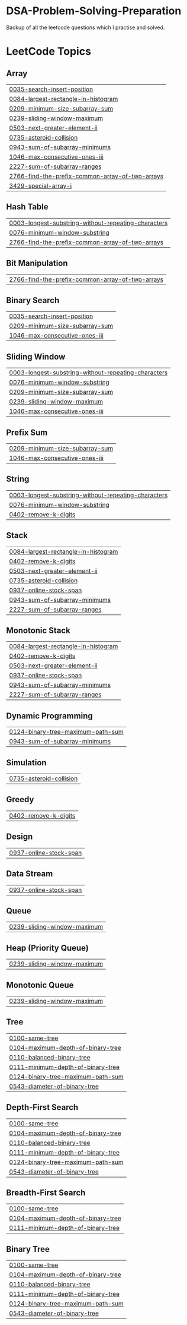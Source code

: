 # DSA-Problem-Solving-Preparation
Backup of all the leetcode questions which I practise and solved.

<!---LeetCode Topics Start-->
# LeetCode Topics
## Array
|  |
| ------- |
| [0035-search-insert-position](https://github.com/MaheshJain0601/DSA-Problem-Solving-Preparation/tree/master/0035-search-insert-position) |
| [0084-largest-rectangle-in-histogram](https://github.com/MaheshJain0601/DSA-Problem-Solving-Preparation/tree/master/0084-largest-rectangle-in-histogram) |
| [0209-minimum-size-subarray-sum](https://github.com/MaheshJain0601/DSA-Problem-Solving-Preparation/tree/master/0209-minimum-size-subarray-sum) |
| [0239-sliding-window-maximum](https://github.com/MaheshJain0601/DSA-Problem-Solving-Preparation/tree/master/0239-sliding-window-maximum) |
| [0503-next-greater-element-ii](https://github.com/MaheshJain0601/DSA-Problem-Solving-Preparation/tree/master/0503-next-greater-element-ii) |
| [0735-asteroid-collision](https://github.com/MaheshJain0601/DSA-Problem-Solving-Preparation/tree/master/0735-asteroid-collision) |
| [0943-sum-of-subarray-minimums](https://github.com/MaheshJain0601/DSA-Problem-Solving-Preparation/tree/master/0943-sum-of-subarray-minimums) |
| [1046-max-consecutive-ones-iii](https://github.com/MaheshJain0601/DSA-Problem-Solving-Preparation/tree/master/1046-max-consecutive-ones-iii) |
| [2227-sum-of-subarray-ranges](https://github.com/MaheshJain0601/DSA-Problem-Solving-Preparation/tree/master/2227-sum-of-subarray-ranges) |
| [2766-find-the-prefix-common-array-of-two-arrays](https://github.com/MaheshJain0601/DSA-Problem-Solving-Preparation/tree/master/2766-find-the-prefix-common-array-of-two-arrays) |
| [3429-special-array-i](https://github.com/MaheshJain0601/DSA-Problem-Solving-Preparation/tree/master/3429-special-array-i) |
## Hash Table
|  |
| ------- |
| [0003-longest-substring-without-repeating-characters](https://github.com/MaheshJain0601/DSA-Problem-Solving-Preparation/tree/master/0003-longest-substring-without-repeating-characters) |
| [0076-minimum-window-substring](https://github.com/MaheshJain0601/DSA-Problem-Solving-Preparation/tree/master/0076-minimum-window-substring) |
| [2766-find-the-prefix-common-array-of-two-arrays](https://github.com/MaheshJain0601/DSA-Problem-Solving-Preparation/tree/master/2766-find-the-prefix-common-array-of-two-arrays) |
## Bit Manipulation
|  |
| ------- |
| [2766-find-the-prefix-common-array-of-two-arrays](https://github.com/MaheshJain0601/DSA-Problem-Solving-Preparation/tree/master/2766-find-the-prefix-common-array-of-two-arrays) |
## Binary Search
|  |
| ------- |
| [0035-search-insert-position](https://github.com/MaheshJain0601/DSA-Problem-Solving-Preparation/tree/master/0035-search-insert-position) |
| [0209-minimum-size-subarray-sum](https://github.com/MaheshJain0601/DSA-Problem-Solving-Preparation/tree/master/0209-minimum-size-subarray-sum) |
| [1046-max-consecutive-ones-iii](https://github.com/MaheshJain0601/DSA-Problem-Solving-Preparation/tree/master/1046-max-consecutive-ones-iii) |
## Sliding Window
|  |
| ------- |
| [0003-longest-substring-without-repeating-characters](https://github.com/MaheshJain0601/DSA-Problem-Solving-Preparation/tree/master/0003-longest-substring-without-repeating-characters) |
| [0076-minimum-window-substring](https://github.com/MaheshJain0601/DSA-Problem-Solving-Preparation/tree/master/0076-minimum-window-substring) |
| [0209-minimum-size-subarray-sum](https://github.com/MaheshJain0601/DSA-Problem-Solving-Preparation/tree/master/0209-minimum-size-subarray-sum) |
| [0239-sliding-window-maximum](https://github.com/MaheshJain0601/DSA-Problem-Solving-Preparation/tree/master/0239-sliding-window-maximum) |
| [1046-max-consecutive-ones-iii](https://github.com/MaheshJain0601/DSA-Problem-Solving-Preparation/tree/master/1046-max-consecutive-ones-iii) |
## Prefix Sum
|  |
| ------- |
| [0209-minimum-size-subarray-sum](https://github.com/MaheshJain0601/DSA-Problem-Solving-Preparation/tree/master/0209-minimum-size-subarray-sum) |
| [1046-max-consecutive-ones-iii](https://github.com/MaheshJain0601/DSA-Problem-Solving-Preparation/tree/master/1046-max-consecutive-ones-iii) |
## String
|  |
| ------- |
| [0003-longest-substring-without-repeating-characters](https://github.com/MaheshJain0601/DSA-Problem-Solving-Preparation/tree/master/0003-longest-substring-without-repeating-characters) |
| [0076-minimum-window-substring](https://github.com/MaheshJain0601/DSA-Problem-Solving-Preparation/tree/master/0076-minimum-window-substring) |
| [0402-remove-k-digits](https://github.com/MaheshJain0601/DSA-Problem-Solving-Preparation/tree/master/0402-remove-k-digits) |
## Stack
|  |
| ------- |
| [0084-largest-rectangle-in-histogram](https://github.com/MaheshJain0601/DSA-Problem-Solving-Preparation/tree/master/0084-largest-rectangle-in-histogram) |
| [0402-remove-k-digits](https://github.com/MaheshJain0601/DSA-Problem-Solving-Preparation/tree/master/0402-remove-k-digits) |
| [0503-next-greater-element-ii](https://github.com/MaheshJain0601/DSA-Problem-Solving-Preparation/tree/master/0503-next-greater-element-ii) |
| [0735-asteroid-collision](https://github.com/MaheshJain0601/DSA-Problem-Solving-Preparation/tree/master/0735-asteroid-collision) |
| [0937-online-stock-span](https://github.com/MaheshJain0601/DSA-Problem-Solving-Preparation/tree/master/0937-online-stock-span) |
| [0943-sum-of-subarray-minimums](https://github.com/MaheshJain0601/DSA-Problem-Solving-Preparation/tree/master/0943-sum-of-subarray-minimums) |
| [2227-sum-of-subarray-ranges](https://github.com/MaheshJain0601/DSA-Problem-Solving-Preparation/tree/master/2227-sum-of-subarray-ranges) |
## Monotonic Stack
|  |
| ------- |
| [0084-largest-rectangle-in-histogram](https://github.com/MaheshJain0601/DSA-Problem-Solving-Preparation/tree/master/0084-largest-rectangle-in-histogram) |
| [0402-remove-k-digits](https://github.com/MaheshJain0601/DSA-Problem-Solving-Preparation/tree/master/0402-remove-k-digits) |
| [0503-next-greater-element-ii](https://github.com/MaheshJain0601/DSA-Problem-Solving-Preparation/tree/master/0503-next-greater-element-ii) |
| [0937-online-stock-span](https://github.com/MaheshJain0601/DSA-Problem-Solving-Preparation/tree/master/0937-online-stock-span) |
| [0943-sum-of-subarray-minimums](https://github.com/MaheshJain0601/DSA-Problem-Solving-Preparation/tree/master/0943-sum-of-subarray-minimums) |
| [2227-sum-of-subarray-ranges](https://github.com/MaheshJain0601/DSA-Problem-Solving-Preparation/tree/master/2227-sum-of-subarray-ranges) |
## Dynamic Programming
|  |
| ------- |
| [0124-binary-tree-maximum-path-sum](https://github.com/MaheshJain0601/DSA-Problem-Solving-Preparation/tree/master/0124-binary-tree-maximum-path-sum) |
| [0943-sum-of-subarray-minimums](https://github.com/MaheshJain0601/DSA-Problem-Solving-Preparation/tree/master/0943-sum-of-subarray-minimums) |
## Simulation
|  |
| ------- |
| [0735-asteroid-collision](https://github.com/MaheshJain0601/DSA-Problem-Solving-Preparation/tree/master/0735-asteroid-collision) |
## Greedy
|  |
| ------- |
| [0402-remove-k-digits](https://github.com/MaheshJain0601/DSA-Problem-Solving-Preparation/tree/master/0402-remove-k-digits) |
## Design
|  |
| ------- |
| [0937-online-stock-span](https://github.com/MaheshJain0601/DSA-Problem-Solving-Preparation/tree/master/0937-online-stock-span) |
## Data Stream
|  |
| ------- |
| [0937-online-stock-span](https://github.com/MaheshJain0601/DSA-Problem-Solving-Preparation/tree/master/0937-online-stock-span) |
## Queue
|  |
| ------- |
| [0239-sliding-window-maximum](https://github.com/MaheshJain0601/DSA-Problem-Solving-Preparation/tree/master/0239-sliding-window-maximum) |
## Heap (Priority Queue)
|  |
| ------- |
| [0239-sliding-window-maximum](https://github.com/MaheshJain0601/DSA-Problem-Solving-Preparation/tree/master/0239-sliding-window-maximum) |
## Monotonic Queue
|  |
| ------- |
| [0239-sliding-window-maximum](https://github.com/MaheshJain0601/DSA-Problem-Solving-Preparation/tree/master/0239-sliding-window-maximum) |
## Tree
|  |
| ------- |
| [0100-same-tree](https://github.com/MaheshJain0601/DSA-Problem-Solving-Preparation/tree/master/0100-same-tree) |
| [0104-maximum-depth-of-binary-tree](https://github.com/MaheshJain0601/DSA-Problem-Solving-Preparation/tree/master/0104-maximum-depth-of-binary-tree) |
| [0110-balanced-binary-tree](https://github.com/MaheshJain0601/DSA-Problem-Solving-Preparation/tree/master/0110-balanced-binary-tree) |
| [0111-minimum-depth-of-binary-tree](https://github.com/MaheshJain0601/DSA-Problem-Solving-Preparation/tree/master/0111-minimum-depth-of-binary-tree) |
| [0124-binary-tree-maximum-path-sum](https://github.com/MaheshJain0601/DSA-Problem-Solving-Preparation/tree/master/0124-binary-tree-maximum-path-sum) |
| [0543-diameter-of-binary-tree](https://github.com/MaheshJain0601/DSA-Problem-Solving-Preparation/tree/master/0543-diameter-of-binary-tree) |
## Depth-First Search
|  |
| ------- |
| [0100-same-tree](https://github.com/MaheshJain0601/DSA-Problem-Solving-Preparation/tree/master/0100-same-tree) |
| [0104-maximum-depth-of-binary-tree](https://github.com/MaheshJain0601/DSA-Problem-Solving-Preparation/tree/master/0104-maximum-depth-of-binary-tree) |
| [0110-balanced-binary-tree](https://github.com/MaheshJain0601/DSA-Problem-Solving-Preparation/tree/master/0110-balanced-binary-tree) |
| [0111-minimum-depth-of-binary-tree](https://github.com/MaheshJain0601/DSA-Problem-Solving-Preparation/tree/master/0111-minimum-depth-of-binary-tree) |
| [0124-binary-tree-maximum-path-sum](https://github.com/MaheshJain0601/DSA-Problem-Solving-Preparation/tree/master/0124-binary-tree-maximum-path-sum) |
| [0543-diameter-of-binary-tree](https://github.com/MaheshJain0601/DSA-Problem-Solving-Preparation/tree/master/0543-diameter-of-binary-tree) |
## Breadth-First Search
|  |
| ------- |
| [0100-same-tree](https://github.com/MaheshJain0601/DSA-Problem-Solving-Preparation/tree/master/0100-same-tree) |
| [0104-maximum-depth-of-binary-tree](https://github.com/MaheshJain0601/DSA-Problem-Solving-Preparation/tree/master/0104-maximum-depth-of-binary-tree) |
| [0111-minimum-depth-of-binary-tree](https://github.com/MaheshJain0601/DSA-Problem-Solving-Preparation/tree/master/0111-minimum-depth-of-binary-tree) |
## Binary Tree
|  |
| ------- |
| [0100-same-tree](https://github.com/MaheshJain0601/DSA-Problem-Solving-Preparation/tree/master/0100-same-tree) |
| [0104-maximum-depth-of-binary-tree](https://github.com/MaheshJain0601/DSA-Problem-Solving-Preparation/tree/master/0104-maximum-depth-of-binary-tree) |
| [0110-balanced-binary-tree](https://github.com/MaheshJain0601/DSA-Problem-Solving-Preparation/tree/master/0110-balanced-binary-tree) |
| [0111-minimum-depth-of-binary-tree](https://github.com/MaheshJain0601/DSA-Problem-Solving-Preparation/tree/master/0111-minimum-depth-of-binary-tree) |
| [0124-binary-tree-maximum-path-sum](https://github.com/MaheshJain0601/DSA-Problem-Solving-Preparation/tree/master/0124-binary-tree-maximum-path-sum) |
| [0543-diameter-of-binary-tree](https://github.com/MaheshJain0601/DSA-Problem-Solving-Preparation/tree/master/0543-diameter-of-binary-tree) |
<!---LeetCode Topics End-->